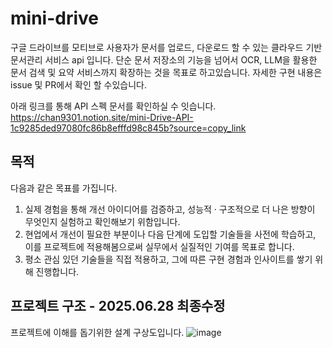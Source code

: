 # mini-drive
구글 드라이브를 모티브로 사용자가 문서를 업로드, 다운로드 할 수 있는 클라우드 기반 문서관리 서비스 api 입니다. 
단순 문서 저장소의 기능을 넘어서 OCR, LLM을 활용한 문서 검색 및 요약 서비스까지 확장하는 것을 목표로 하고있습니다. 
자세한 구현 내용은 issue 및 PR에서 확인 할 수있습니다.

아래 링크를 통해 API 스펙 문서를 확인하실 수 잇습니다. 
https://chan9301.notion.site/mini-Drive-API-1c9285ded97080fc86b8efffd98c845b?source=copy_link

## 목적
다음과 같은 목표를 가집니다.

1.	실제 경험을 통해 개선 아이디어를 검증하고, 성능적 · 구조적으로 더 나은 방향이 무엇인지 실험하고 확인해보기 위함입니다.
2.	현업에서 개선이 필요한 부분이나 다음 단계에 도입할 기술들을 사전에 학습하고, 이를 프로젝트에 적용해봄으로써 실무에서 실질적인 기여를 목표로 합니다.
3.	평소 관심 있던 기술들을 직접 적용하고, 그에 따른 구현 경험과 인사이트를 쌓기 위해 진행합니다.

## 프로젝트 구조 - 2025.06.28 최종수정
프로젝트에 이해를 돕기위한 설계 구상도입니다.
![image](https://github.com/user-attachments/assets/c852ac1d-38b9-4eea-88a1-7af6695bfcdd)
